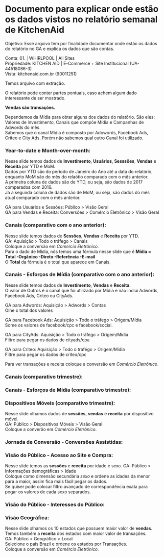 # Documento para explicar onde estão os dados vistos no relatório semanal de KitchenAid

Objetivo: Esse arquivo tem por finalidade documentar onde estão os dados do relatório no GA e explica os dados que são contas.  
  
Conta: 01. | WHIRLPOOL | All Sites  
Propriedade: KITCHEN AID | E-Commerce + Site Institucional (UA-44518086-3)  
Vista: kitchenaid.com.br (90011251)  
  
Temos arquivo com extração.  
  
O relatório pode conter partes pontuais, caso achem algum dado interessante de ser mostrado.  
  
**Vendas são transações.**  
  
Dependemos da Mídia para obter alguns dos dados do relatório. São eles: Valores de Investimento, Canais que compõe Mídia e Campanhas de Adwords do mês.  
Sabemos que o canal Mídia é composto por Adowords, Facebook Ads, Criteo e City Ads. Porém não sabemos qual outro Canal foi utilizado.  

### Year-to-date e Month-over-month:

Nesse slide temos dados de **Investimento**, **Usuários**, **Sesssões**, **Vendas** e **Receita** por YTD e MoM.  
Dados por YTD são do período de Janeiro do Ano até a data do relatório, enquanto MoM são do mês do relaótio comparado com o mês anterior.  
A primeira coluna de dados são de YTD, ou seja, são dados de 2017 comparados com 2016.  
Já a segunda coluna de dados são de MoM, ou seja, são dados do mês atual comparado com o mês anterior.  
  
GA para Usuários e Sessões: Público > Visão Geral  
GA para Vendas e Receita: Conversões > Comércio Eletrônico > Visão Geral  

### Canais (comparativo com o ano anterior):

Nesse slide temos dados de **Sessões**, **Vendas** e **Receita** por YTD.  
GA: Aquisição > Todo o tráfego > Canais  
Coloque a conversão em *Comércio Eletrônico*.  
Para o dado de Mídia, nós temos uma fórmula nesse slide que é **Mídia = Total -Orgânico -Direto -Referência -E-mail**  
O **Total** da fórmula é o total que aparece em Canais.  

### Canais - Esforços de Mídia (comparativo com o ano anterior):

Nesse slide temos dados de **Investimento**, **Vendas** e **Receita**.  
O valor de Outros é o canal que foi utilizado por Mídia e não inclui Adwords, Facebook Ads, Criteo ou CityAds.  
  
GA para Adwords: Aquisição > Adwords > Contas  
Olhe o total dos valores  
  
GA para Facebook Ads: Aquisição > Todo o tráfego > Origem/Mídia  
Some os valores de facebook/cpc e facebook/social.  
  
GA para CityAds: Aquisição > Todo o tráfego > Origem/Mídia  
Filtre para pegar os dados de cityads/cpa  
  
GA para Criteo: Aquisição > Todo o trafégo > Origem/Mídia  
Filtre para pegar os dados de criteo/cpc  
  
Para ver transações e receita coloque a conversão em *Comércio Eletrônico*.  
  
### Canais (comparativo trimestre):

### Canais - Esforços de Mídia (comparativo trimestre):

### Dispositivos Móveis (comparativo trimestre):

Nesse slide olhamos dados de **sessões**, **vendas** e **receita** por dispositivo móvel.  
GA: Público > Dispositivos Móveis > Visão Geral  
Coloque a converão em *Comércio Eletrônico*.  
  
### Jornada de Conversão - Conversões Assistidas:

### Visão do Público - Acesso ao Site e Compra:

Nesse slide temos as **sessões** e **receita** por idade e sexo.
GA: Público > Informações demográficas > Idade  
Coloque como dimensão secundária *sexo* e ordene as idades da menor para a maior, assim fica mais fácil pegar os dados.  
Se quiser pode colocar filtro avançado de correspondência exata para pegar os valores de cada sexo separados.  
  
### Visão do Público - Interesses do Público:

### Visão Geográfica:

Nesse slide olhamos os 10 estados que possuem maior valor de **vendas**. Temos também a **receita** dos estados com maior valor de transações.  
GA: Público > Geográfico > Local  
Selecione o pais Brazil e ordene os estados por Transações.  
Coloque a conversão em *Comércio Eletrônico*.  
